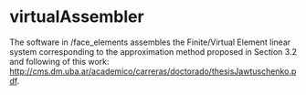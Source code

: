 # virtualAssembler

The software in /face_elements assembles the Finite/Virtual Element linear system corresponding to the approximation
method proposed in Section 3.2 and following of this work: http://cms.dm.uba.ar/academico/carreras/doctorado/thesisJawtuschenko.pdf.
